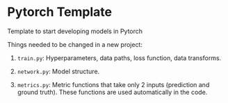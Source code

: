 # Pytorch Template

Template to start developing models in Pytorch

Things needed to be changed in a new project:

1. `train.py`: Hyperparameters, data paths, loss function, data transforms.

1. `network.py`: Model structure.

1. `metrics.py`: Metric functions that take only 2 inputs (prediction and ground truth). These functions are used automatically in the code.
